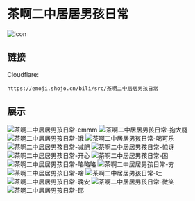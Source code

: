 # 茶啊二中居居男孩日常
![icon](https://emoji.shojo.cn/bili/src/茶啊二中居居男孩日常/icon.png)
## 链接
Cloudflare:
```
https://emoji.shojo.cn/bili/src/茶啊二中居居男孩日常
```
## 展示
![茶啊二中居居男孩日常-emmm](https://emoji.shojo.cn/bili/src/茶啊二中居居男孩日常/茶啊二中居居男孩日常-emmm.png)
![茶啊二中居居男孩日常-抱大腿](https://emoji.shojo.cn/bili/src/茶啊二中居居男孩日常/茶啊二中居居男孩日常-抱大腿.png)
![茶啊二中居居男孩日常-饿](https://emoji.shojo.cn/bili/src/茶啊二中居居男孩日常/茶啊二中居居男孩日常-饿.png)
![茶啊二中居居男孩日常-喝可乐](https://emoji.shojo.cn/bili/src/茶啊二中居居男孩日常/茶啊二中居居男孩日常-喝可乐.png)
![茶啊二中居居男孩日常-减肥](https://emoji.shojo.cn/bili/src/茶啊二中居居男孩日常/茶啊二中居居男孩日常-减肥.png)
![茶啊二中居居男孩日常-惊讶](https://emoji.shojo.cn/bili/src/茶啊二中居居男孩日常/茶啊二中居居男孩日常-惊讶.png)
![茶啊二中居居男孩日常-开心](https://emoji.shojo.cn/bili/src/茶啊二中居居男孩日常/茶啊二中居居男孩日常-开心.png)
![茶啊二中居居男孩日常-困](https://emoji.shojo.cn/bili/src/茶啊二中居居男孩日常/茶啊二中居居男孩日常-困.png)
![茶啊二中居居男孩日常-略略略](https://emoji.shojo.cn/bili/src/茶啊二中居居男孩日常/茶啊二中居居男孩日常-略略略.png)
![茶啊二中居居男孩日常-穷](https://emoji.shojo.cn/bili/src/茶啊二中居居男孩日常/茶啊二中居居男孩日常-穷.png)
![茶啊二中居居男孩日常-啥](https://emoji.shojo.cn/bili/src/茶啊二中居居男孩日常/茶啊二中居居男孩日常-啥.png)
![茶啊二中居居男孩日常-吐](https://emoji.shojo.cn/bili/src/茶啊二中居居男孩日常/茶啊二中居居男孩日常-吐.png)
![茶啊二中居居男孩日常-晚安](https://emoji.shojo.cn/bili/src/茶啊二中居居男孩日常/茶啊二中居居男孩日常-晚安.png)
![茶啊二中居居男孩日常-微笑](https://emoji.shojo.cn/bili/src/茶啊二中居居男孩日常/茶啊二中居居男孩日常-微笑.png)
![茶啊二中居居男孩日常-耶](https://emoji.shojo.cn/bili/src/茶啊二中居居男孩日常/茶啊二中居居男孩日常-耶.png)
